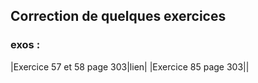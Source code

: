 ## Correction de quelques exercices

### exos :

|Exercice 57 et 58 page 303|lien|
|Exercice 85 page 303||
